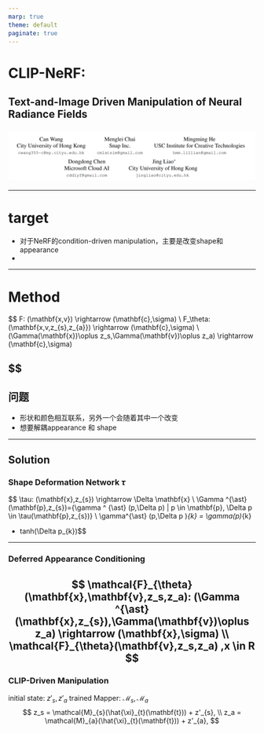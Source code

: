 ```yaml
---
marp: true
theme: default
paginate: true
---
```

# CLIP-NeRF:
## Text-and-Image Driven Manipulation of Neural Radiance Fields
### ![authors](clip-nerf.assets/authors.png)

---
# target
- 对于NeRF的condition-driven manipulation，主要是改变shape和appearance
- 

---
# Method 
$$
    F: (\mathbf{x,v}) \rightarrow (\mathbf{c},\sigma) \\
    F_\theta: (\mathbf{x,v,z_{s},z_{a}}) \rightarrow (\mathbf{c},\sigma) \\
    (\Gamma(\mathbf{x})\oplus z_s,\Gamma(\mathbf{v})\oplus z_a) \rightarrow (\mathbf{c},\sigma)

$$
---
## 问题
- 形状和颜色相互联系，另外一个会随着其中一个改变
- 想要解耦appearance 和 shape

---
## Solution
### Shape Deformation Network $\tau$
$$
\tau: (\mathbf{x},z_{s}) \rightarrow \Delta \mathbf{x} \\
\Gamma ^{\ast}(\mathbf{p},z_{s})=\{\gamma ^ {\ast} (p,\Delta p) | p \in \mathbf{p}, \Delta p \in  \tau(\mathbf{p},z_{s})\} \\
\gamma^{\ast} (p,\Delta p )_{k} = \gamma(p)_{k}
 + tanh(\Delta p_{k})$$

<!-- _footer: inspired by Nerfies-->
---
### Deferred Appearance Conditioning
$$
\mathcal{F}_{\theta}(\mathbf{x},\mathbf{v},z_s,z_a): (\Gamma ^{\ast}(\mathbf{x},z_{s}),\Gamma(\mathbf{v})\oplus z_a) \rightarrow (\mathbf{x},\sigma) \\
\mathcal{F}_{\theta}(\mathbf{v},z_s,z_a) ,x \in R
$$
---
### CLIP-Driven Manipulation
initial state: $z'_{s},z'_{a}$
trained Mapper: $\mathcal{M}_{s},\mathcal{M}_{a}$
$$
z_s = \mathcal{M}_{s}(\hat{\xi}_{t}(\mathbf{t})) + z'_{s}, \\
z_a = \mathcal{M}_{a}(\hat{\xi}_{t}(\mathbf{t})) + z'_{a},
$$